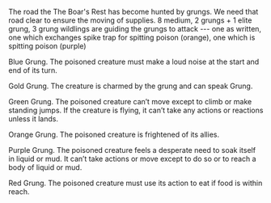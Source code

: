 The road the The Boar's Rest has become hunted by grungs. We need that road clear to ensure the moving of supplies. 8 medium, 2 grungs + 1 elite grung, 3 grung wildlings are guiding the grungs to attack --- one as written, one which exchanges spike trap for spitting poison (orange), one which is spitting poison (purple)

Blue Grung. The poisoned creature must make a loud noise at the start and end of its turn.

Gold Grung. The creature is charmed by the grung and can speak Grung.

Green Grung. The poisoned creature can’t move except to climb or make standing jumps. If the creature is flying, it can’t take any actions or reactions unless it lands.

Orange Grung. The poisoned creature is frightened of its allies.

Purple Grung. The poisoned creature feels a desperate need to soak itself in liquid or mud. It can’t take actions or move except to do so or to reach a body of liquid or mud.

Red Grung. The poisoned creature must use its action to eat if food is within reach.